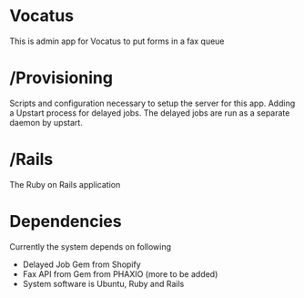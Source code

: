 # Vocatus
This is admin app for Vocatus to put forms in a fax queue

# /Provisioning
Scripts and configuration necessary to setup the server for this app. Adding a Upstart process for delayed jobs. The delayed jobs are run as a separate daemon by upstart.

# /Rails
The Ruby on Rails application


# Dependencies
Currently the system depends on following
- Delayed Job Gem from Shopify
- Fax API from Gem from PHAXIO (more to be added)
- System software is Ubuntu, Ruby and Rails

